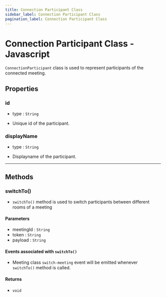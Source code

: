 ```yaml
---
title: Connection Participant Class
sidebar_label: Connection Participant Class
pagination_label: Connection Participant Class
---
```


# Connection Participant Class - Javascript

<div class="sdk-api-ref-only-h4">

`ConnectionParticipant` class is used to represent participants of the connected meeting.

## Properties

### id

- type : `String`

- Unique id of the participant.

### displayName

- type : `String`

- Displayname of the participant.

---

## Methods

### switchTo()

- `switchTo()` method is used to switch participants between different rooms of a meeting

#### Parameters

- meetingId : `String`
- token : `String`
- payload : `String`

#### Events associated with `switchTo()`

- Meeting class `switch-meeting` event will be emitted whenever `switchTo()` method is called.

#### Returns

- `void`

</div>
